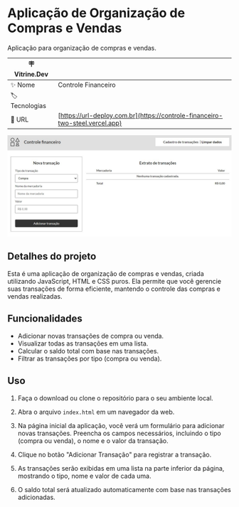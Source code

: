# Aplicação de Organização de Compras e Vendas

Aplicação para organização de compras e vendas.

| :placard: Vitrine.Dev |     |
| -------------  | --- |
| :sparkles: Nome        | Controle Financeiro
| :label: Tecnologias | |JavaScript, HTML5 e CSS3
| :rocket: URL         | [https://url-deploy.com.br](https://controle-financeiro-two-steel.vercel.app)

<!-- Inserir imagem com a #vitrinedev ao final do link -->
![](controle_financeiro.jpeg#vitrinedev)

## Detalhes do projeto

Esta é uma aplicação de organização de compras e vendas, criada utilizando JavaScript, HTML e CSS puros. Ela permite que você gerencie suas transações de forma eficiente, mantendo o controle das compras e vendas realizadas.

## Funcionalidades

- Adicionar novas transações de compra ou venda.
- Visualizar todas as transações em uma lista.
- Calcular o saldo total com base nas transações.
- Filtrar as transações por tipo (compra ou venda).

## Uso

1. Faça o download ou clone o repositório para o seu ambiente local.

2. Abra o arquivo `index.html` em um navegador da web.

3. Na página inicial da aplicação, você verá um formulário para adicionar novas transações. Preencha os campos necessários, incluindo o tipo (compra ou venda), o nome e o valor da transação.

4. Clique no botão "Adicionar Transação" para registrar a transação.

5. As transações serão exibidas em uma lista na parte inferior da página, mostrando o tipo, nome e valor de cada uma.

6. O saldo total será atualizado automaticamente com base nas transações adicionadas.
